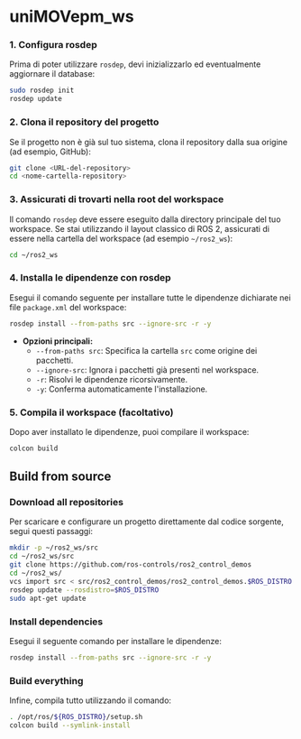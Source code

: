 # uniMOVepm_ws

### 1. Configura rosdep

Prima di poter utilizzare `rosdep`, devi inizializzarlo ed eventualmente aggiornare il database:

```bash
sudo rosdep init
rosdep update
```

### 2. Clona il repository del progetto

Se il progetto non è già sul tuo sistema, clona il repository dalla sua origine (ad esempio, GitHub):

```bash
git clone <URL-del-repository>
cd <nome-cartella-repository>
```

### 3. Assicurati di trovarti nella root del workspace

Il comando `rosdep` deve essere eseguito dalla directory principale del tuo workspace. Se stai utilizzando il layout classico di ROS 2, assicurati di essere nella cartella del workspace (ad esempio `~/ros2_ws`):

```bash
cd ~/ros2_ws
```

### 4. Installa le dipendenze con rosdep

Esegui il comando seguente per installare tutte le dipendenze dichiarate nei file `package.xml` del workspace:

```bash
rosdep install --from-paths src --ignore-src -r -y
```

- **Opzioni principali:**
  - `--from-paths src`: Specifica la cartella `src` come origine dei pacchetti.
  - `--ignore-src`: Ignora i pacchetti già presenti nel workspace.
  - `-r`: Risolvi le dipendenze ricorsivamente.
  - `-y`: Conferma automaticamente l'installazione.

### 5. Compila il workspace (facoltativo)

Dopo aver installato le dipendenze, puoi compilare il workspace:

```bash
colcon build
```

## Build from source

### Download all repositories

Per scaricare e configurare un progetto direttamente dal codice sorgente, segui questi passaggi:

```bash
mkdir -p ~/ros2_ws/src
cd ~/ros2_ws/src
git clone https://github.com/ros-controls/ros2_control_demos
cd ~/ros2_ws/
vcs import src < src/ros2_control_demos/ros2_control_demos.$ROS_DISTRO.repos
rosdep update --rosdistro=$ROS_DISTRO
sudo apt-get update
```

### Install dependencies

Esegui il seguente comando per installare le dipendenze:

```bash
rosdep install --from-paths src --ignore-src -r -y
```

### Build everything

Infine, compila tutto utilizzando il comando:

```bash
. /opt/ros/${ROS_DISTRO}/setup.sh
colcon build --symlink-install
```





